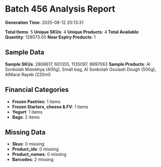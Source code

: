 # Batch 456 Analysis Report

**Generation Time**: 2025-08-12 20:13:31

**Total Items**: 5
**Unique SKUs**: 4
**Unique Products**: 4
**Total Available Quantity**: 128073.00
**Near Expiry Products**: 1

## Sample Data
**Sample SKUs**: 2808617, 601355, 1135097, 8997063
**Sample Products**: Al Sonbolah Molokhya (400g), Small bag, Al Sonbolah Goulash Dough (500g), AlMarai Rayeb (220ml)

## Financial Categories
- **Frozen Pastries**: 1 items
- **Frozen Starters, cheese & FV**: 1 items
- **Yogurt**: 1 items
- **Bags**: 2 items

## Missing Data
- **Skus**: 0 missing
- **Product_ids**: 0 missing
- **Product_names**: 0 missing
- **Barcodes**: 2 missing
